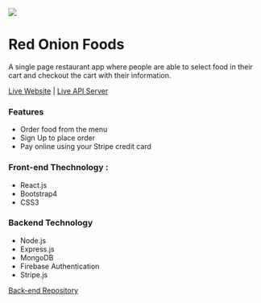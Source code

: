 ![](https://iili.io/2kZh5x.png)

# Red Onion Foods

A single page restaurant app where people are able to select food in their cart and checkout the cart with their information.

[Live Website](hot-onion-restaurant-frontend.firebaseapp.com/) | [Live API Server](https://hot-onion-restaurant-server.herokuapp.com/)

### Features

- Order food from the menu
- Sign Up to place order
- Pay online using your Stripe credit card

### Front-end Thechnology :

- React.js
- Bootstrap4
- CSS3

### Backend Technology

- Node.js
- Express.js
- MongoDB
- Firebase Authentication
- Stripe.js

[Back-end Repository](https://github.com/solaimanshadin/red-onion-backend)

